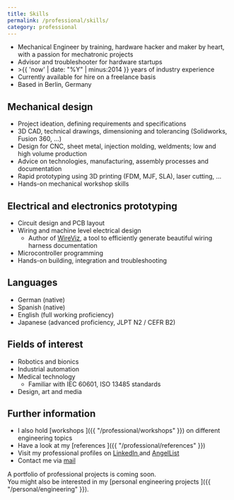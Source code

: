 ```yaml
---
title: Skills
permalink: /professional/skills/
category: professional
---
```



* Mechanical Engineer by training, hardware hacker and maker by heart, with a passion for mechatronic projects
* Advisor and troubleshooter for hardware startups
* &gt;{{ 'now' | date: "%Y" | minus:2014 }} years of industry experience
* Currently available for hire on a freelance basis
* Based in Berlin, Germany

## Mechanical design <i class='fa fa-gears'></i>

* Project ideation, defining requirements and specifications
* 3D CAD, technical drawings, dimensioning and tolerancing (Solidworks, Fusion 360, ...)
* Design for CNC, sheet metal, injection molding, weldments; low and high volume production
* Advice on technologies, manufacturing, assembly processes and documentation
* Rapid prototyping using 3D printing (FDM, MJF, SLA), laser cutting, ...
* Hands-on mechanical workshop skills

## Electrical and electronics prototyping <i class='fa fa-microchip'></i>

* Circuit design and PCB layout
* Wiring and machine level electrical design
  * Author of [WireViz](https://github.com/wireviz/WireViz), a tool to efficiently generate beautiful wiring harness documentation
* Microcontroller programming
* Hands-on building, integration and troubleshooting

## Languages <i class='fa fa-globe-w'></i>

* German (native)
* Spanish (native)
* English (full working proficiency)
* Japanese (advanced proficiency, JLPT N2 / CEFR B2)

## Fields of interest <i class='fa fa-smile-o'></i>

* Robotics and bionics
* Industrial automation
* Medical technology
  * Familiar with IEC 60601, ISO 13485 standards
* Design, art and media

## Further information

* I also hold [workshops <i class='fa fa-users'></i>]({{ "/professional/workshops" }}) on different engineering topics
* Have a look at my [references <i class='fa fa-comment'></i>]({{ "/professional/references" }})
* Visit my professional profiles on [LinkedIn <i class='fa fa-linkedin-square'></i>](http://www.linkedin.com/in/rojasdaniel) and [AngelList <i class='fa fa-angellist'></i>](https://angel.co/formatc1702)
* Contact me via [mail <i class='fa fa-paper-plane'></i>](mailto:hello@danielrojas.net)

A portfolio of professional projects is coming soon.
<br />
You might also be interested in my [personal engineering projects <i class='fa fa-wrench'></i>]({{ "/personal/engineering" }}).
